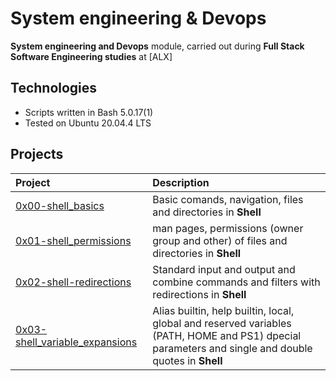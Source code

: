 # System engineering & Devops
**System engineering and Devops** module, carried out during **Full Stack Software Engineering studies** at [ALX]

## Technologies
* Scripts written in Bash 5.0.17(1)
* Tested on Ubuntu 20.04.4 LTS

## Projects
| Project | Description |
| :-------- | :--------- |
| [0x00-shell_basics](https://github.com/Karabo-Dikolomela/alx-system_engineering-devops/tree/main/0x00-shell_basics) | Basic comands, navigation, files and directories in **Shell**|
| [0x01-shell_permissions](https://github.com/Karabo-Dikolomela/alx-system_engineering-devops/tree/main/0x01-shell_permissions)| man pages, permissions (owner group and other) of files and directories in **Shell**|
| [0x02-shell-redirections](https://github.com/Karabo-Dikolomela/alx-system_engineering-devops/tree/main/0x02-shell_redirections)| Standard input and output and combine commands and filters with redirections in **Shell**|
| [0x03-shell_variable_expansions](https://github.com/Karabo-Dikolomela/alx-system_engineering-devops/tree/main/0x03-shell_variables_expansions) | Alias builtin, help builtin, local, global and reserved variables (PATH, HOME and PS1) dpecial parameters and single and double quotes in **Shell**|
